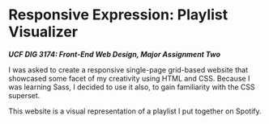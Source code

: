 # Responsive Expression: Playlist Visualizer

**_UCF DIG 3174: Front-End Web Design, Major Assignment Two_**

I was asked to create a responsive single-page grid-based website that showcased some facet of my creativity using HTML and CSS. Because I was learning Sass, I decided to use it also, to gain familiarity with the CSS superset.

This website is a visual representation of a playlist I put together on Spotify.
